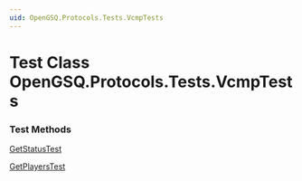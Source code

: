 ```yaml
---
uid: OpenGSQ.Protocols.Tests.VcmpTests
---
```


# Test Class OpenGSQ.Protocols.Tests.VcmpTests

### Test Methods

[GetStatusTest](xref:OpenGSQ.Protocols.Tests.VcmpTests.GetStatusTest)

[GetPlayersTest](xref:OpenGSQ.Protocols.Tests.VcmpTests.GetPlayersTest)
